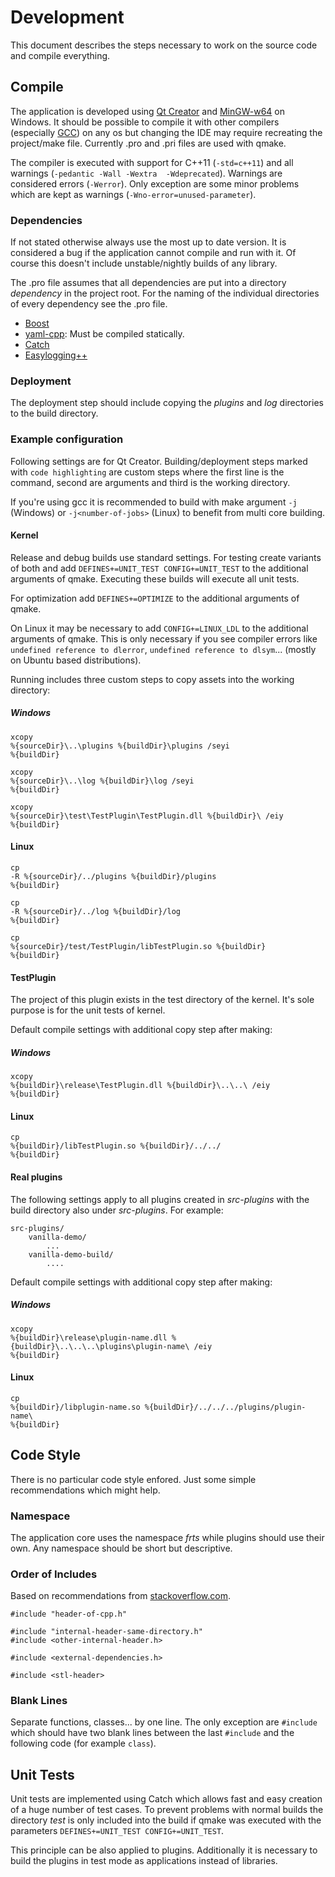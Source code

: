 # Development

This document describes the steps necessary to work on the source code and compile everything.

## Compile

The application is developed using [Qt Creator](https://qt-project.org/) and [MinGW-w64](http://mingw-w64.sourceforge.net/) on Windows. It should be possible to compile it with other compilers (especially [GCC](http://gcc.gnu.org/)) on any os but changing the IDE may require recreating the project/make file. Currently .pro and .pri files are used with qmake. 

The compiler is executed with support for C++11 (`-std=c++11`) and all warnings (`-pedantic -Wall -Wextra  -Wdeprecated`). Warnings are considered errors (`-Werror`). Only exception are some minor problems which are kept as warnings (`-Wno-error=unused-parameter`).

### Dependencies

If not stated otherwise always use the most up to date version. It is considered a bug if the application cannot compile and run with it. Of course this doesn't include unstable/nightly builds of any library.

The .pro file assumes that all dependencies are put into a directory *dependency* in the project root. For the naming of the individual directories of every dependency see the .pro file.

- [Boost](http://www.boost.org/)
- [yaml-cpp](https://code.google.com/p/yaml-cpp/): Must be compiled statically.
- [Catch](https://github.com/philsquared/Catch)
- [Easylogging++](http://easylogging.org/)

### Deployment

The deployment step should include copying the *plugins* and *log* directories to the build directory.

### Example configuration

Following settings are for Qt Creator. Building/deployment steps marked with `code highlighting` are custom steps where the first line is the command, second are arguments and third is the working directory.

If you're using gcc it is recommended to build with make argument `-j` (Windows) or `-j<number-of-jobs>` (Linux) to benefit from multi core building.

#### Kernel

Release and debug builds use standard settings. For testing create variants of both and add `DEFINES+=UNIT_TEST CONFIG+=UNIT_TEST` to the additional arguments of qmake. Executing these builds will execute all unit tests.

For optimization add `DEFINES+=OPTIMIZE` to the additional arguments of qmake.

On Linux it may be necessary to add `CONFIG+=LINUX_LDL` to the additional arguments of qmake. This is only necessary if you see compiler errors like `undefined reference to dlerror`, `undefined reference to dlsym`... (mostly on Ubuntu based distributions).

Running includes three custom steps to copy assets into the working directory:

##### Windows

    xcopy
    %{sourceDir}\..\plugins %{buildDir}\plugins /seyi
    %{buildDir}

    xcopy
    %{sourceDir}\..\log %{buildDir}\log /seyi
    %{buildDir}

    xcopy
    %{sourceDir}\test\TestPlugin\TestPlugin.dll %{buildDir}\ /eiy
    %{buildDir}

#### Linux

    cp
    -R %{sourceDir}/../plugins %{buildDir}/plugins
    %{buildDir}

    cp
    -R %{sourceDir}/../log %{buildDir}/log
    %{buildDir}

    cp
    %{sourceDir}/test/TestPlugin/libTestPlugin.so %{buildDir}
    %{buildDir}

#### TestPlugin

The project of this plugin exists in the test directory of the kernel. It's sole purpose is for the unit tests of kernel.

Default compile settings with additional copy step after making:

##### Windows

    xcopy
    %{buildDir}\release\TestPlugin.dll %{buildDir}\..\..\ /eiy
    %{buildDir}

#### Linux

    cp
    %{buildDir}/libTestPlugin.so %{buildDir}/../../
    %{buildDir}

#### Real plugins

The following settings apply to all plugins created in *src-plugins* with the build directory also under *src-plugins*. For example:

    src-plugins/
        vanilla-demo/
            ...
        vanilla-demo-build/
            ....

Default compile settings with additional copy step after making:

##### Windows

    xcopy
    %{buildDir}\release\plugin-name.dll %{buildDir}\..\..\..\plugins\plugin-name\ /eiy
    %{buildDir}

#### Linux

    cp
    %{buildDir}/libplugin-name.so %{buildDir}/../../../plugins/plugin-name\
    %{buildDir}

## Code Style

There is no particular code style enfored. Just some simple recommendations which might help.

### Namespace

The application core uses the namespace *frts* while plugins should use their own. Any namespace should be short but descriptive.

### Order of Includes

Based on recommendations from [stackoverflow.com](http://stackoverflow.com/q/2762568/1931663).

    #include "header-of-cpp.h"

    #include "internal-header-same-directory.h"
    #include <other-internal-header.h>

    #include <external-dependencies.h>

    #include <stl-header>

### Blank Lines

Separate functions, classes... by one line. The only exception are `#include` which should have two blank lines between the last `#include` and the following code (for example `class`).

## Unit Tests

Unit tests are implemented using Catch which allows fast and easy creation of a huge number of test cases. To prevent problems with normal builds the directory *test* is only included into the build if qmake was executed with the parameters `DEFINES+=UNIT_TEST CONFIG+=UNIT_TEST`.

This principle can be also applied to plugins. Additionally it is necessary to build the plugins in test mode as applications instead of libraries.